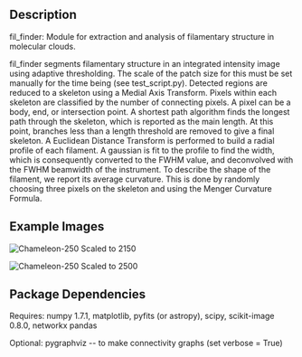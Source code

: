 Description
------------

fil_finder: Module for extraction and analysis of filamentary structure in molecular clouds.

fil_finder segments filamentary structure in an integrated intensity image using adaptive thresholding. The scale of the patch size for
this must be set manually for the time being (see test_script.py). Detected regions are reduced to a skeleton using a Medial Axis
Transform. Pixels within each skeleton are classified by the number of connecting pixels. A pixel can be a body, end, or intersection
point. A shortest path algorithm finds the longest path through the skeleton, which is reported as the main length. At this point,
branches less than a length threshold are removed to give a final skeleton. A Euclidean Distance Transform is performed to build a
radial profile of each filament. A gaussian is fit to the profile to find the width, which is consequently converted to the FWHM value,
and deconvolved with the FWHM beamwidth of the instrument. To describe the shape of the filament, we report its average curvature. This
is done by randomly choosing three pixels on the skeleton and using the Menger Curvature Formula.

Example Images
--------------

![Chameleon-250 Scaled to 2150](https://github.com/e-koch/fil_finder/blob/master/images/chameleon-250-filcontours-2150.png "Chameleon-250 Scaled to 2200")

![Chameleon-250 Scaled to 2500](https://github.com/e-koch/fil_finder/blob/master/images/chameleon-250-filcontours-2500.png "Chameleon-250 Scaled to 2500")

Package Dependencies
--------------------

Requires: numpy 1.7.1,
          matplotlib,
          pyfits (or astropy),
          scipy,
          scikit-image 0.8.0,
          networkx
	  pandas

Optional: pygraphviz -- to make connectivity graphs (set verbose = True)
